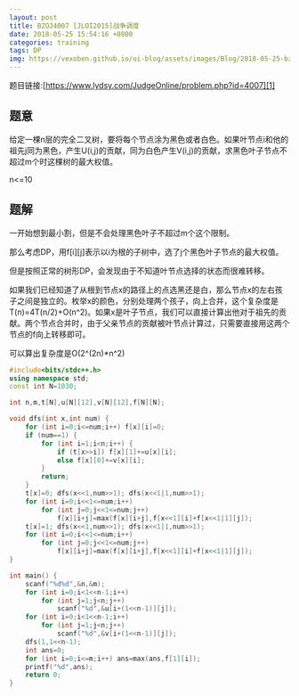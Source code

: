 ```yaml
---
layout: post
title: BZOJ4007 [JLOI2015]战争调度
date: 2018-05-25 15:54:16 +0800
categories: training
tags: DP
img: https://vexoben.github.io/oi-blog/assets/images/Blog/2018-05-25-bzoj4007-[jloi2015]战争调度.JPG
---
```


题目链接:[https://www.lydsy.com/JudgeOnline/problem.php?id=4007][1]

## **题意**

给定一棵n层的完全二叉树，要将每个节点涂为黑色或者白色。如果叶节点i和他的祖先j同为黑色，产生U(i,j)的贡献，同为白色产生V(i,j)的贡献，求黑色叶子节点不超过m个时这棵树的最大权值。

n<=10

## **题解**

一开始想到最小割，但是不会处理黑色叶子不超过m个这个限制。

那么考虑DP，用f[i][j]表示以i为根的子树中，选了j个黑色叶子节点的最大权值。

但是按照正常的树形DP，会发现由于不知道叶节点选择的状态而很难转移。

如果我们已经知道了从根到节点x的路径上的点选黑还是白，那么节点x的左右孩子之间是独立的。枚举x的颜色，分别处理两个孩子，向上合并，这个复杂度是T(n)=4T(n/2)+O(n^2)。如果x是叶子节点，我们可以直接计算出他对于祖先的贡献。两个节点合并时，由于父亲节点的贡献被叶节点计算过，只需要直接用这两个节点的f向上转移即可。

可以算出复杂度是O(2^(2n)*n^2)

```cpp
#include<bits/stdc++.h>
using namespace std;
const int N=1030;

int n,m,t[N],u[N][12],v[N][12],f[N][N];

void dfs(int x,int num) {
	for (int i=0;i<=num;i++) f[x][i]=0;
	if (num==1) {
		for (int i=1;i<n;i++) {
			if (t[x>>i]) f[x][1]+=u[x][i];
			else f[x][0]+=v[x][i];
		}
		return;
	}
	t[x]=0; dfs(x<<1,num>>1); dfs(x<<1|1,num>>1);
	for (int i=0;i<<1<=num;i++) 
		for (int j=0;j<<1<=num;j++)
			f[x][i+j]=max(f[x][i+j],f[x<<1][i]+f[x<<1|1][j]);
	t[x]=1; dfs(x<<1,num>>1); dfs(x<<1|1,num>>1);
	for (int i=0;i<<1<=num;i++)
		for (int j=0;j<<1<=num;j++)
			f[x][i+j]=max(f[x][i+j],f[x<<1][i]+f[x<<1|1][j]);
}

int main() {
	scanf("%d%d",&n,&m);
	for (int i=0;i<1<<n-1;i++)
		for (int j=1;j<n;j++)
			scanf("%d",&u[i+(1<<n-1)][j]);
	for (int i=0;i<1<<n-1;i++)
		for (int j=1;j<n;j++)
			scanf("%d",&v[i+(1<<n-1)][j]);
	dfs(1,1<<n-1);
	int ans=0;
	for (int i=0;i<=m;i++) ans=max(ans,f[1][i]);
	printf("%d",ans);
	return 0;
}
```

[1]: https://www.lydsy.com/JudgeOnline/problem.php?id=4007